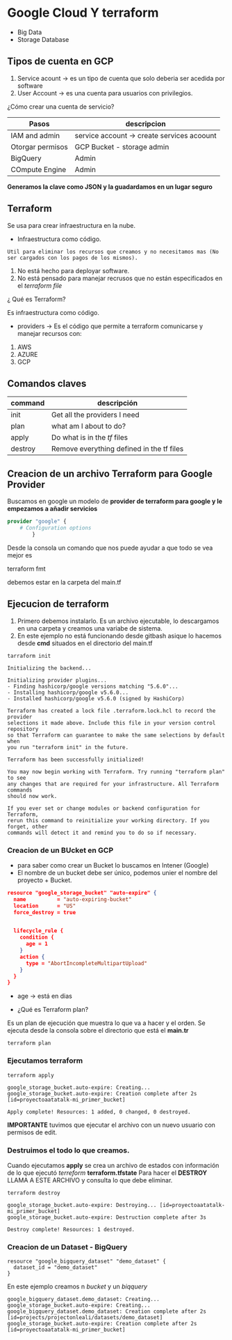 # Google Cloud Y terraform



+ Big Data
+ Storage Database

## Tipos de cuenta en GCP

1. Service acount -> es un tipo de cuenta que solo deberia ser acedida por software
2. User Account -> es una cuenta para usuarios con privilegios.

¿Cómo crear una cuenta de servicio?

|Pasos|descripcion|
|-----|-----------|
|IAM and admin| service account -> create services acoount|
|Otorgar permisos| GCP Bucket - storage admin|
|BigQuery|Admin|
|COmpute Engine|Admin|

__Generamos la clave como JSON y la guadardamos en un lugar seguro__


## Terraform 

Se usa para crear infraestructura en la nube.

+ Infraestructura como código.

```
Util para eliminar los recursos que creamos y no necesitamos mas (No ser cargados con los pagos de los mismos).
```

1. No está hecho para deployar software.
2. No está pensado para manejar recrusos que no están especificados en el _terraform file_

¿ Qué es Terraform?

Es infraestructura como código.


- providers -> Es el código que permite a terraform comunicarse y manejar recursos con:

1. AWS
2. AZURE
3. GCP


## Comandos claves

|command|descripción|
|-------|-----------|
|init|Get all the providers I need|
|plan|what am I about to do?|
|apply|Do what is in the _tf_ files|
|destroy|Remove everything defined in the tf files|



## Creacion de un archivo Terraform para Google Provider

Buscamos en google un modelo de __provider de terraform para google y le empezamos a añadir servicios__


```terraform
provider "google" {
    # Configuration options
        } 
```


Desde la consola un comando que nos puede ayudar a que todo se vea mejor es 

terraform fmt

debemos estar en la carpeta del main.tf

## Ejecucion de terraform

1. Primero debemos instalarlo. Es un archivo ejecutable, lo descargamos en una carpeta y creamos una variabe de sistema.
2. En este ejemplo no está funcionando desde gitbash asique lo hacemos desde __cmd__ situados en el directorio del main.tf

```shell
tarraform init
```



```
Initializing the backend...

Initializing provider plugins...
- Finding hashicorp/google versions matching "5.6.0"...
- Installing hashicorp/google v5.6.0...
- Installed hashicorp/google v5.6.0 (signed by HashiCorp)

Terraform has created a lock file .terraform.lock.hcl to record the provider
selections it made above. Include this file in your version control repository
so that Terraform can guarantee to make the same selections by default when
you run "terraform init" in the future.

Terraform has been successfully initialized!

You may now begin working with Terraform. Try running "terraform plan" to see
any changes that are required for your infrastructure. All Terraform commands
should now work.

If you ever set or change modules or backend configuration for Terraform,
rerun this command to reinitialize your working directory. If you forget, other
commands will detect it and remind you to do so if necessary.
```

### Creacion de un BUcket en GCP

- para saber como crear un Bucket lo buscamos en Intener (Google)
- El nombre de un bucket debe ser único, podemos unier el nombre del proyecto + Bucket.

```json
resource "google_storage_bucket" "auto-expire" {
  name          = "auto-expiring-bucket"
  location      = "US"
  force_destroy = true


  lifecycle_rule {
    condition {
      age = 1
    }
    action {
      type = "AbortIncompleteMultipartUpload"
    }
  }
}
```

* age -> está en dias

+ ¿Qué es Terraform plan?

Es un plan de ejecución que muestra lo que va a hacer y el orden.
Se ejecuta desde la consola sobre el directorio que está el __main.tr__


```
terraform plan
```

### Ejecutamos terraform

```
terraform apply
```

```
google_storage_bucket.auto-expire: Creating...
google_storage_bucket.auto-expire: Creation complete after 2s [id=proyectoaatatalk-mi_primer_bucket]

Apply complete! Resources: 1 added, 0 changed, 0 destroyed.
```

__IMPORTANTE__ tuvimos que ejecutar el archivo con un nuevo usuario con permisos de edit.

### Destruimos el todo lo que creamos.

Cuando ejecutamos __apply__ se crea un archivo de estados con información de lo que ejecutó _terreform_ __terraform.tfstate__
Para hacer el __DESTROY__ LLAMA A ESTE ARCHIVO y consulta lo que debe eliminar.

```
terraform destroy
```
```
google_storage_bucket.auto-expire: Destroying... [id=proyectoaatatalk-mi_primer_bucket]
google_storage_bucket.auto-expire: Destruction complete after 3s

Destroy complete! Resources: 1 destroyed.
```

### Creacion de un Dataset  - BigQuery

```
resource "google_bigquery_dataset" "demo_dataset" {
  dataset_id = "demo_dataset"
}
```

En este ejemplo creamos n _bucket_ y un _biqquery_

```
google_bigquery_dataset.demo_dataset: Creating...
google_storage_bucket.auto-expire: Creating...
google_bigquery_dataset.demo_dataset: Creation complete after 2s [id=projects/projectonleali/datasets/demo_dataset]
google_storage_bucket.auto-expire: Creation complete after 2s [id=proyectoaatatalk-mi_primer_bucket]

```
